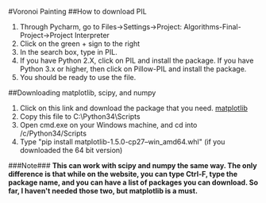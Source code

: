 #Voronoi Painting
##How to download PIL
1. Through Pycharm, go to Files->Settings->Project: Algorithms-Final-Project->Project Interpreter
2. Click on the green + sign to the right
3. In the search box, type in PIL.
4. If you have Python 2.X, click on PIL and install the package. If you have Python 3.x or higher, then click on Pillow-PIL and install the package.
5. You should be ready to use the file.

##Downloading matplotlib, scipy, and numpy 
1. Click on this link and download the package that you need. [matplotlib](http://www.lfd.uci.edu/~gohlke/pythonlibs/#matplotlib)
2. Copy this file to C:\Python34\Scripts
3. Open cmd.exe on your Windows machine, and cd into /c/Python34/Scripts
4. Type "pip install matplotlib-1.5.0-cp27–win_amd64.whl" (if you downloaded the 64 bit version)

###Note###
<b>This can work with scipy and numpy the same way. The only difference is that while on the website, you can type Ctrl-F, type the package name, and you can have a list of packages you can download. So far, I haven't needed those two, but matplotlib is a must.</b>
